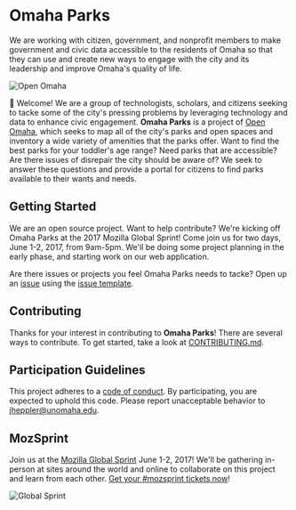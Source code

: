 # Omaha Parks

We are working with citizen, government, and nonprofit members to make government and civic data accessible to the residents of Omaha so that they can use and create new ways to engage with the city and its leadership and improve Omaha's quality of life.

![Open Omaha]()

:tada: Welcome! We are a group of technologists, scholars, and citizens seeking to tacke some of the city's pressing problems by leveraging technology and data to enhance civic engagement. **Omaha Parks** is a project of [Open Omaha](http://github.com/open-omaha/), which seeks to map all of the city's parks and open spaces and inventory a wide variety of amenities that the parks offer. Want to find the best parks for your toddler's age range? Need parks that are accessible? Are there issues of disrepair the city should be aware of? We seek to answer these questions and provide a portal for citizens to find parks available to their wants and needs.

## Getting Started

We are an open source project. Want to help contribute? We're kicking off Omaha Parks at the 2017 Mozilla Global Sprint! Come join us for two days, June 1-2, 2017, from 9am-5pm. We'll be doing some project planning in the early phase, and starting work on our web application. 

Are there issues or projects you feel Omaha Parks needs to tacke? Open up an [issue](https://github.com/open-omaha/omaha-parks/issues) using the [issue template]().

## Contributing

Thanks for your interest in contributing to **Omaha Parks**! There are several ways to contribute. To get started, take a look at [CONTRIBUTING.md](CONTRIBUTING.md).

## Participation Guidelines

This project adheres to a [code of conduct](CODE_OF_CONDUCT.md). By participating, you are expected to uphold this code. Please report unacceptable behavior to jheppler@unomaha.edu.

## MozSprint

Join us at the [Mozilla Global Sprint](http://mozilla.github.io/global-sprint/) June 1-2, 2017! We'll be gathering in-person at sites around the world and online to collaborate on this project and learn from each other. [Get your #mozsprint tickets now](https://ti.to/Mozilla/global-sprint-omaha)!

![Global Sprint](https://cloud.githubusercontent.com/assets/617994/24632585/b2b07dcc-1892-11e7-91cf-f9e473187cf7.png)
